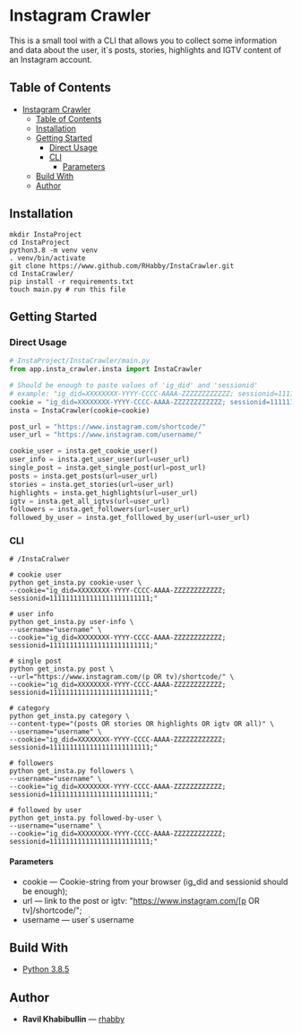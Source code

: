 # Instagram Crawler
This is a small tool with a CLI that allows you to collect some information and data about the user, it`s posts, stories, highlights and IGTV content of an Instagram account.

## Table of Contents
- [Instagram Crawler](#instagram-crawler)
  - [Table of Contents](#table-of-contents)
  - [Installation](#installation)
  - [Getting Started](#getting-started)
    - [Direct Usage](#direct-usage)
    - [CLI](#cli)
      - [Parameters](#parameters)
  - [Build With](#build-with)
  - [Author](#author)

## Installation 
```
mkdir InstaProject
cd InstaProject
python3.8 -m venv venv
. venv/bin/activate
git clone https://www.github.com/RHabby/InstaCrawler.git
cd InstaCrawler/
pip install -r requirements.txt
touch main.py # run this file
```


## Getting Started
### Direct Usage 
```python
# InstaProject/InstaCrawler/main.py
from app.insta_crawler.insta import InstaCrawler

# Should be enough to paste values of 'ig_did' and 'sessionid'
# example: "ig_did=XXXXXXXX-YYYY-CCCC-AAAA-ZZZZZZZZZZZZ; sessionid=1111111111111111111111111;"
cookie = "ig_did=XXXXXXXX-YYYY-CCCC-AAAA-ZZZZZZZZZZZZ; sessionid=1111111111111111111111111;"
insta = InstaCrawler(cookie=cookie)

post_url = "https://www.instagram.com/shortcode/"
user_url = "https://www.instagram.com/username/"

cookie_user = insta.get_cookie_user()
user_info = insta.get_user_user(url=user_url)
single_post = insta.get_single_post(url=post_url)
posts = insta.get_posts(url=user_url)
stories = insta.get_stories(url=user_url)
highlights = insta.get_highlights(url=user_url)
igtv = insta.get_all_igtvs(url=user_url)
followers = insta.get_followers(url=user_url)
followed_by_user = insta.get_folllowed_by_user(url=user_url)
```

### CLI
```
# /InstaCralwer

# cookie user 
python get_insta.py cookie-user \
--cookie="ig_did=XXXXXXXX-YYYY-CCCC-AAAA-ZZZZZZZZZZZZ; sessionid=1111111111111111111111111;"

# user info
python get_insta.py user-info \
--username="username" \
--cookie="ig_did=XXXXXXXX-YYYY-CCCC-AAAA-ZZZZZZZZZZZZ; sessionid=1111111111111111111111111;"

# single post
python get_insta.py post \
--url="https://www.instagram.com/(p OR tv)/shortcode/" \
--cookie="ig_did=XXXXXXXX-YYYY-CCCC-AAAA-ZZZZZZZZZZZZ; sessionid=1111111111111111111111111;"

# category
python get_insta.py category \
--content-type="(posts OR stories OR highlights OR igtv OR all)" \
--username="username" \
--cookie="ig_did=XXXXXXXX-YYYY-CCCC-AAAA-ZZZZZZZZZZZZ; sessionid=1111111111111111111111111;"

# followers
python get_insta.py followers \
--username="username" \
--cookie="ig_did=XXXXXXXX-YYYY-CCCC-AAAA-ZZZZZZZZZZZZ; sessionid=1111111111111111111111111;"

# followed by user
python get_insta.py followed-by-user \
--username="username" \
--cookie="ig_did=XXXXXXXX-YYYY-CCCC-AAAA-ZZZZZZZZZZZZ; sessionid=1111111111111111111111111;"
```

#### Parameters
* cookie — Cookie-string from your browser (ig_did and sessionid should be enough);
* url — link to the post or igtv: "https://www.instagram.com/[p OR tv]/shortcode/";
* username — user`s username

## Build With
* [Python 3.8.5](https://www.python.org/)

## Author
* **Ravil Khabibullin** — [rhabby](https://www.github.com/RHabby)
